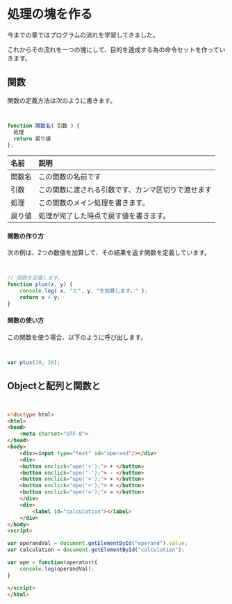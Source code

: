 # 処理の塊を作る

今までの章ではプログラムの流れを学習してきました。

これからその流れを一つの塊にして、目的を達成する為の命令セットを作っていきます。

## 関数

関数の定義方法は次のように書きます。

```javascript


function 関数名( 引数 ) { 
  処理
  return 戻り値
};

```

| 名前 | 説明 |
|:--|:--|
| 関数名 | この関数の名前です |
| 引数  | この関数に渡される引数です、カンマ区切りで渡せます |
| 処理  | この関数のメイン処理を書きます。|
| 戻り値 | 処理が完了した時点で戻す値を書きます。 |


#### 関数の作り方

次の例は、2つの数値を加算して、その結果を返す関数を定義しています。

```javascript


// 関数を定義します。
function plus(x, y) {
	console.log( x, "と", y, "を加算します。" );
	return x + y;
}

```

#### 関数の使い方

この関数を使う場合、以下のように呼び出します。

```javascript


var plus(10, 20);

```


## Objectと配列と関数と


```html


<!doctype html>
<html>
<head>
	<meta charset="UTF-8">
</head>
<body>
    <div><input type="text" id="operand"/></div>
	<div>
	<button onclick="ope('+');"> + </button>
	<button onclick="ope('-');"> - </button>
	<button onclick="ope('×');"> × </button>
	<button onclick="ope('÷');"> ÷ </button>
	<button onclick="ope('=');"> = </button>
    </div>
    <div>
    	<label id="calculation"></label>
    </div>
</body>
<script>

var operandVal = document.getElementById("operand").value;
var calculation = document.getElementById("calculation");

var ope = function(operator){
	console.log(operandVal);
}

</script>
</html>

```

